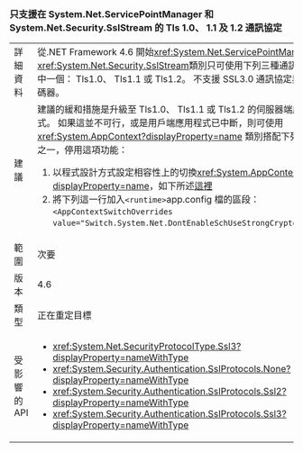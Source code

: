 ### <a name="only-tls-10-11-and-12-protocols-supported-in-systemnetservicepointmanager-and-systemnetsecuritysslstream"></a>只支援在 System.Net.ServicePointManager 和 System.Net.Security.SslStream 的 Tls 1.0、 1.1 及 1.2 通訊協定

|   |   |
|---|---|
|詳細資料|從.NET Framework 4.6 開始<xref:System.Net.ServicePointManager>和<xref:System.Net.Security.SslStream>類別只可使用下列三種通訊協定的其中一個： Tls1.0、 Tls1.1 或 Tls1.2。 不支援 SSL3.0 通訊協定與 RC4 編碼器。|
|建議|建議的緩和措施是升級至 Tls1.0、 Tls1.1 或 Tls1.2 的伺服器端應用程式。 如果這並不可行，或是用戶端應用程式已中斷，則可使用 <xref:System.AppContext?displayProperty=name> 類別搭配下列兩種方式之一，停用這項功能：<ol><li>以程式設計方式設定相容性上的切換<xref:System.AppContext?displayProperty=name>，如下所述[這裡](http://blogs.msdn.com/b/dotnet/archive/2015/04/29/net-announcements-at-build-2015.aspx#dotnet46)</li><li>將下列這一行加入<code>&lt;runtime&gt;</code>app.config 檔的區段： <code>&lt;AppContextSwitchOverrides value=&quot;Switch.System.Net.DontEnableSchUseStrongCrypto=true&quot;/&gt;</code>;</li></ol>|
|範圍|次要|
|版本|4.6|
|類型|正在重定目標|
|受影響的 API|<ul><li><xref:System.Net.SecurityProtocolType.Ssl3?displayProperty=nameWithType></li><li><xref:System.Security.Authentication.SslProtocols.None?displayProperty=nameWithType></li><li><xref:System.Security.Authentication.SslProtocols.Ssl2?displayProperty=nameWithType></li><li><xref:System.Security.Authentication.SslProtocols.Ssl3?displayProperty=nameWithType></li></ul>|

